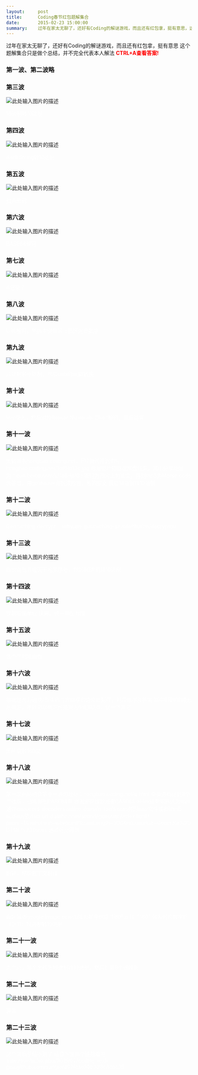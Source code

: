 ```yaml
---
layout:     post
title:      Coding春节红包题解集合
date:       2015-02-23 15:00:00
summary:    过年在家太无聊了，还好有Coding的解谜游戏，而且还有红包拿，挺有意思，这个题解集合只是做个总结，并不完全代表本人解法
---
```


过年在家太无聊了，还好有Coding的解谜游戏，而且还有红包拿，挺有意思
这个题解集合只是做个总结，并不完全代表本人解法
<span style="color:red">**CTRL+A查看答案!**</span>

### 第一波、第二波略

### 第三波

![此处输入图片的描述][1]

<span style="color:white">
16进制转10进制
</span>

### 第四波

![此处输入图片的描述][2]

<span style="color:white">
Ascii String转10进制
</span>

### 第五波

![此处输入图片的描述][3]

<span style="color:white">
扫条形码
</span>

### 第六波

![此处输入图片的描述][4]

<span style="color:white">
BASE64解码
</span>

### 第七波

![此处输入图片的描述][5]

<span style="color:white">
A记录？
</span>

### 第八波

![此处输入图片的描述][6]

<span style="color:white">
URL解码，然后主键盘区上档区对应数字
</span>

### 第九波

![此处输入图片的描述][7]

<span style="color:white">
八进制转十进制，然后unix时间戳转换
</span>

### 第十波

![此处输入图片的描述][8]

<span style="color:white">
Vim录入，然后对照Roman Numerals Chart解码，最后运算
</span>

### 第十一波

![此处输入图片的描述][10]

<span style="color:white">
图转域名hongbao.coding.net，F12调试得到图片：hongbao.coding.net/1o6Hp13c.jpg
根据图片知百度网盘线索，其中分享地址为：pan.baidu.com/s/1o6Hp13c
密码为图片上的盲文，得到mp3为Morse code滴答音，用goldwave得到波形图，解的原文
最后16进制转10进制
</span>

### 第十二波

![此处输入图片的描述][11]

<span style="color:white">Geocaching decrypt：software.geocaching-sk.info/thailon/decryptor/
</span>

### 第十三波

![此处输入图片的描述][12]

<span style="color:white">
依次得到五组天干地支序号，然后60进制转10进制
</span>

### 第十四波

![此处输入图片的描述][13]

<span style="color:white">
汉朝容量单位 换算，统一单位为撮
</span>

### 第十五波

![此处输入图片的描述][15]

<span style="color:white">
各个字的笔画数
</span>

### 第十六波

![此处输入图片的描述][16]

<span style="color:white">
根据是否为边块/角块结合方向与右边位置对应，对应顺序及答案
其中6和9暂时无法确定，不过可以确定的是同为6或同为9，试一下即可
</span>

### 第十七波

![此处输入图片的描述][17]

<span style="color:white">
图片旋转180度
</span>

### 第十八波

![此处输入图片的描述][18]

<span style="color:white">
第一次扫码结合第十一波的地址：hongbao.coding.net/q.html
查看源码得到8个二维码，扫码得到BASE64串
根据源码提示或者BASE64->Hex结果知格式为wav
通过encoders-decoders.online-domain-tools.com得到wav文件或者html5 audio内嵌data uri
dialabc.com/sound/generate/index.html?pnum=1&auFormat=wavpcm8&toneLength=300&mtcontinue=Generate%20DTMF%20Tones 通过对比得到
</span>

### 第十九波

![此处输入图片的描述][21]

<span style="color:white">
翻转，然后拉丁文翻译
</span>

### 第二十波

![此处输入图片的描述][22]

<span style="color:white">
截区域图google image search知为星座信息且图片反转了180°
转为对应数字后（0-11）12进制转10进制
</span>

### 第二十一波

![此处输入图片的描述][23]

<span style="color:white">
九个点，每个坐标先16进制转10进制，然后计算8个线段长
</span>

### 第二十二波

![此处输入图片的描述][24]

<span style="color:white">
算盘
</span>

### 第二十三波

![此处输入图片的描述][25]

<span style="color:white">
这个我也总结不清了
结合下面两个链接看吧
ame.moe/index.php/2015/02/coding-end/
gist.github.com/vangie/497fcae30b326c8dac35
</span>


  [1]: https://dn-getlink.qbox.me/tpdcbuwstt9.png
  [2]: https://dn-getlink.qbox.me/hj4s57mn29.png
  [3]: https://dn-getlink.qbox.me/lxsmgrv0a4i.png
  [4]: https://dn-getlink.qbox.me/dixy6fajor.png
  [5]: https://dn-getlink.qbox.me/8592nkoi529.png
  [6]: https://dn-getlink.qbox.me/t3g4a87u8fr.png
  [7]: https://dn-getlink.qbox.me/tu6vrxdpldi.png
  [8]: https://dn-getlink.qbox.me/sogdyvz33di.png
  [10]: https://dn-getlink.qbox.me/gyptwigrpb9.png
  [11]: https://dn-getlink.qbox.me/ometoyiizfr.png
  [12]: https://dn-getlink.qbox.me/w9hfrw1att9.png
  [13]: https://dn-getlink.qbox.me/8ipkq6nipb9.png
  [15]: https://dn-getlink.qbox.me/msim68estt9.png
  [16]: https://dn-getlink.qbox.me/8brbrl766r.png
  [17]: https://dn-getlink.qbox.me/8mydqcfecdi.png
  [18]: https://dn-getlink.qbox.me/7xx0qeel8fr.png
  [21]: https://dn-getlink.qbox.me/eup36jemi.png
  [22]: https://dn-getlink.qbox.me/7qn0w8f47vi.png
  [23]: https://dn-getlink.qbox.me/gy6ab57b9.png
  [24]: https://dn-getlink.qbox.me/9xlcaxg8pvi.png
  [25]: https://dn-getlink.qbox.me/90pc88mpldi.png
